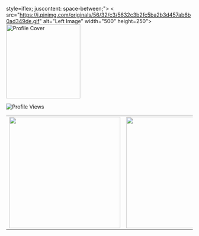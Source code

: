 






 style=iflex; juscontent: space-between;">
  < src="https://i.pinimg.com/originals/56/32/c3/5632c3b2fc5ba2b3d457ab6b0ad349de.gif" alt="Left Image" width="500" height=250">
  <img src="https://i.pinimg.com/564x/5d/4c/40/5d4c4084d39416057c760efaca53509b.jpg" alt="Profile Cover" width="200" height="200">
</div>

![Profile Views](https://profile-counter.glitch.me/rubydamodar/count.svg)


<div align="center">
  <table>
    <tr>
      <td><img src="https://github-readme-stats.vercel.app/api?username=rubydamodar&theme=vue-dark&show_icons=true&hide_border=true&count_private=true" width="300px"/></td>
      <td><img src="https://github-readme-streak-stats.herokuapp.com/?user=rubydamodar&theme=vue-dark&hide_border=true" width="300px"/></td>
      <td><img src="https://github-readme-stats.vercel.app/api/top-langs/?username=rubydamodar&theme=vue-dark&show_icons=true&hide_border=true&layout=compact" width="300px"/></td>
    </tr>
  </table>
</div>

